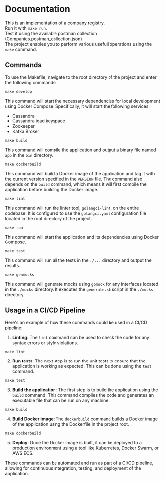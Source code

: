 # Documentation

This is an implementation of a company registry.  
Run it with `make run`.  
Test it using the available postman collection (Companies.postman_collection.json)   
The project enables you to perform various usefull operations using the `make` command. 

## Commands
To use the Makefile, navigate to the root directory of the project and enter the following commands:

```shell
make develop
```

This command will start the necessary dependencies for local development using Docker Compose. Specifically, it will start the following services:

- Cassandra
- Cassandra load keyspace
- Zookeeper
- Kafka Broker

```shell
make build
```

This command will compile the application and output a binary file named `app` in the `bin` directory.

```shell
make dockerbuild
```

This command will build a Docker image of the application and tag it with the current version specified in the `VERSION` file. The command also depends on the `build` command, which means it will first compile the application before building the Docker image.

```shell
make lint
```

This command will run the linter tool, `golangci-lint`, on the entire codebase. It is configured to use the `golangci.yaml` configuration file located in the root directory of the project.

```shell
make run
```

This command will start the application and its dependencies using Docker Compose.

```shell
make test
```

This command will run all the tests in the `./...` directory and output the results.
```shell
make genmocks
```

This command will generate mocks using `gomock` for any interfaces located in the `./mocks` directory. It executes the `generate.sh` script in the `./mocks` directory.


## Usage in a CI/CD Pipeline

Here's an example of how these commands could be used in a CI/CD pipeline:

1. **Linting**: The `lint` command can be used to check the code for any syntax errors or style violations.

```shell
make lint
```
2. **Run tests**: The next step is to run the unit tests to ensure that the application is working as expected. This can be done using the `test` command.

```shell
make test
```

3. **Build the application**: The first step is to build the application using the `build` command. This command compiles the code and generates an executable file that can be run on any machine.

```shell
make build
```

4. **Build Docker image**: The `dockerbuild` command builds a Docker image of the application using the Dockerfile in the project root.

```shell
make dockerbuild
```

5. **Deploy**: Once the Docker image is built, it can be deployed to a production environment using a tool like Kubernetes, Docker Swarm, or AWS ECS.

These commands can be automated and run as part of a CI/CD pipeline, allowing for continuous integration, testing, and deployment of the application.